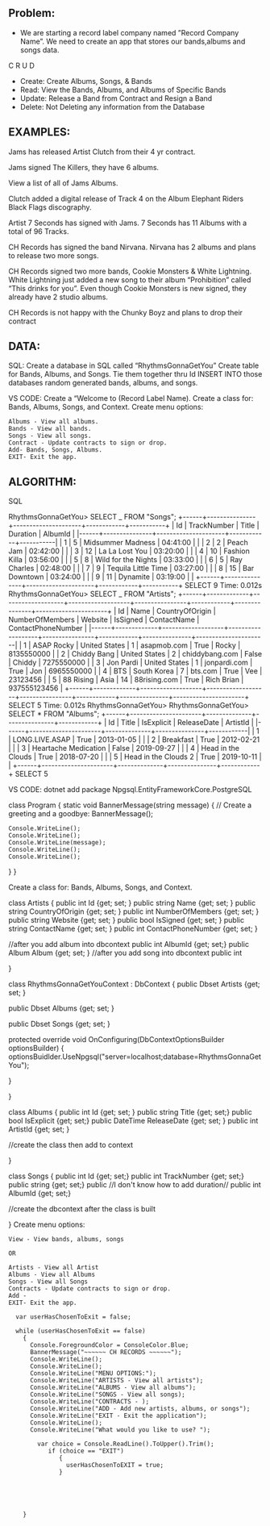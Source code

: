 ## Problem:

- We are starting a record label company named ”Record Company Name”. We need to create an app that stores our bands,albums and songs data.

C R U D

- Create: Create Albums, Songs, & Bands
- Read: View the Bands, Albums, and Albums of Specific Bands
- Update: Release a Band from Contract and Resign a Band
- Delete: Not Deleting any information from the Database

## EXAMPLES:

Jams has released Artist Clutch from their 4 yr contract.

Jams signed The Killers, they have 6 albums.

View a list of all of Jams Albums.

Clutch added a digital release of Track 4 on the Album Elephant Riders
Black Flags discography.

Artist 7 Seconds has signed with Jams.
7 Seconds has 11 Albums with a total of 96 Tracks.

CH Records has signed the band Nirvana. Nirvana has 2 albums and plans to release two more songs.

CH Records signed two more bands, Cookie Monsters & White Lightning. White Lightning just added a new song to their album “Prohibition” called “This drinks for you”. Even though Cookie Monsters is new signed, they already have 2 studio albums.

CH Records is not happy with the Chunky Boyz and plans to drop their contract

## DATA:

SQL:
Create a database in SQL called “RhythmsGonnaGetYou”
Create table for Bands, Albums, and Songs.
Tie them together thru Id
INSERT INTO those databases random generated bands, albums, and songs.

VS CODE:
Create a “Welcome to (Record Label Name).
Create a class for: Bands, Albums, Songs, and Context.
Create menu options:

    Albums - View all albums.
    Bands - View all bands.
    Songs - View all songs.
    Contract - Update contracts to sign or drop.
    Add- Bands, Songs, Albums.
    EXIT- Exit the app.

## ALGORITHM:

SQL

RhythmsGonnaGetYou> SELECT _ FROM "Songs";
+------+---------------+---------------------+------------+-----------+
| Id | TrackNumber | Title | Duration | AlbumId |
|------+---------------+---------------------+------------+-----------|
| 1 | 5 | Midsummer Madness | 04:41:00 | <null> |
| 2 | 2 | Peach Jam | 02:42:00 | <null> |
| 3 | 12 | La La Lost You | 03:20:00 | <null> |
| 4 | 10 | Fashion Killa | 03:56:00 | <null> |
| 5 | 8 | Wild for the Nights | 03:33:00 | <null> |
| 6 | 5 | Ray Charles | 02:48:00 | <null> |
| 7 | 9 | Tequila Little Time | 03:27:00 | <null> |
| 8 | 15 | Bar Downtown | 03:24:00 | <null> |
| 9 | 11 | Dynamite | 03:19:00 | <null> |
+------+---------------+---------------------+------------+-----------+
SELECT 9
Time: 0.012s
RhythmsGonnaGetYou> SELECT _ FROM "Artists";
+------+-------------+-------------------+-------------------+----------------+------------+---------------+----------------------+
| Id | Name | CountryOfOrigin | NumberOfMembers | Website | IsSigned | ContactName | ContactPhoneNumber |
|------+-------------+-------------------+-------------------+----------------+------------+---------------+----------------------|
| 1 | ASAP Rocky | United States | 1 | asapmob.com | True | Rocky | 8135550000 |
| 2 | Chiddy Bang | United States | 2 | chiddybang.com | False | Chiddy | 7275550000 |
| 3 | Jon Pardi | United States | 1 | jonpardi.com | True | Jon | 6965550000 |
| 4 | BTS | South Korea | 7 | bts.com | True | Vee | 23123456 |
| 5 | 88 Rising | Asia | 14 | 88rising.com | True | Rich Brian | 937555123456 |
+------+-------------+-------------------+-------------------+----------------+------------+---------------+----------------------+
SELECT 5
Time: 0.012s
RhythmsGonnaGetYou>
RhythmsGonnaGetYou> SELECT \* FROM "Albums";
+------+----------------------+--------------+---------------+------------+
| Id | Title | IsExplicit | ReleaseDate | ArtistId |
|------+----------------------+--------------+---------------+------------|
| 1 | LONG.LIVE.ASAP | True | 2013-01-05 | <null> |
| 2 | Breakfast | True | 2012-02-21 | <null> |
| 3 | Heartache Medication | False | 2019-09-27 | <null> |
| 4 | Head in the Clouds | True | 2018-07-20 | <null> |
| 5 | Head in the Clouds 2 | True | 2019-10-11 | <null> |
+------+----------------------+--------------+---------------+------------+
SELECT 5

VS CODE:
dotnet add package Npgsql.EntityFrameworkCore.PostgreSQL

class Program
{
static void BannerMessage(string message)
{
// Create a greeting and a goodbye: BannerMessage();

    Console.WriteLine();
    Console.WriteLine();
    Console.WriteLine(message);
    Console.WriteLine();
    Console.WriteLine();

}
}

Create a class for: Bands, Albums, Songs, and Context.

class Artists
{
public int Id {get; set; }
public string Name {get; set; }
public string CountryOfOrigin {get; set; }
public int NumberOfMembers {get; set; }
public string Website {get; set; }
public bool IsSigned {get; set; }
public string ContactName {get; set; }
public int ContactPhoneNumber {get; set; }

//after you add album into dbcontext
public int AlbumId {get; set;}
public Album Album {get; set; }
//after you add song into dbcontext
public int

}

class RhythmsGonnaGetYouContext : DbContext
{
public Dbset<Artist> Artists {get; set; }

public Dbset<Album> Albums {get; set; }

public Dbset<Song> Songs {get; set; }

protected override void OnConfiguring(DbContextOptionsBuilder optionsBuilder)
{
optionsBuidlder.UseNpgsql("server=localhost;database=RhythmsGonnaGetYou");

}

}

class Albums
{
public int Id {get; set; }
public string Title {get; set;}
public bool IsExplicit {get; set;}
public DateTime ReleaseDate {get; set; }
public int ArtistId {get; set; }

//create the class then add to context

}

class Songs
{
public int Id {get; set;}
public int TrackNumber {get; set;}
public string {get; set;}
public //I don't know how to add duration//
public int AlbumId {get; set;}

//create the dbcontext after the class is built

}
Create menu options:

    View - View bands, albums, songs

    OR

    Artists - View all Artist
    Albums - View all Albums
    Songs - View all Songs
    Contracts - Update contracts to sign or drop.
    Add -
    EXIT- Exit the app.

      var userHasChosenToExit = false;

      while (userHasChosenToExit == false)
        {
          Console.ForegroundColor = ConsoleColor.Blue;
          BannerMessage("~~~~~~ CH RECORDS ~~~~~~");
          Console.WriteLine();
          Console.WriteLine();
          Console.WriteLine("MENU OPTIONS:");
          Console.WriteLine("ARTISTS - View all artists");
          Console.WriteLine("ALBUMS - View all albums");
          Console.WriteLine("SONGS - View all songs);
          Console.WriteLine("CONTRACTS - );
          Console.WriteLine("ADD - Add new artists, albums, or songs");
          Console.WriteLine("EXIT - Exit the application");
          Console.WriteLine();
          Console.WriteLine("What would you like to use? ");

            var choice = Console.ReadLine().ToUpper().Trim();
               if (choice == "EXIT")
                  {
                    userHasChosenToEXIT = true;
                  }





        }
